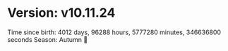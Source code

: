 # Version: v10.11.24
Time since birth: 4012 days, 96288 hours, 5777280 minutes, 346636800 seconds
Season: Autumn 🍁
